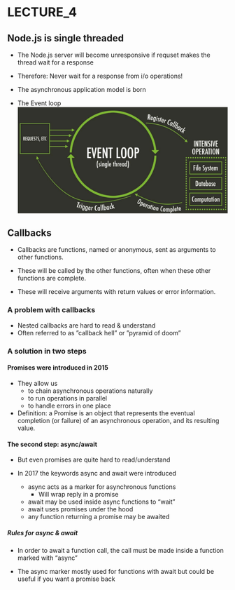 # LECTURE_4
## Node.js is single threaded
- The Node.js server will become unresponsive if requset makes the thread wait for a response
- Therefore: Never wait for a response from i/o operations!

- The asynchronous application model is born

- The Event loop 
![alt text](image.png)


## Callbacks
- Callbacks are functions, named or anonymous, sent as arguments to other functions.

- These will be called by the other functions, often when these other functions are complete.

- These will receive arguments with return values or error information.

### A problem with callbacks
- Nested callbacks are hard to read & understand
- Often referred to as ”callback hell” or ”pyramid of doom”

### A solution in two steps
#### Promises were introduced in 2015

- They allow us
    - to chain asynchronous operations naturally
    - to run operations in parallel
    - to handle errors in one place
- Definition: a Promise is an object that represents the eventual completion (or failure) of an asynchronous operation, and its resulting value.

#### The second step: async/await
- But even promises are quite hard to read/understand

- In 2017 the keywords async and await were introduced
    - async acts as a marker for asynchronous functions
        - Will wrap reply in a promise
    - await may be used inside async functions to “wait”
    - await uses promises under the hood
    - any function returning a promise may be awaited

##### Rules for async & await
- In order to await a function call, the call must be made inside a function marked with “async”

- The async marker mostly used for functions with await but could be useful if you want a promise back
